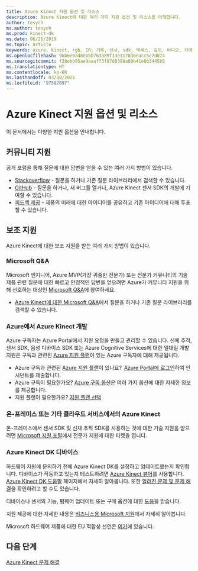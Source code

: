 ```yaml
---
title: Azure Kinect 지원 옵션 및 리소스
description: Azure Kinect에 대한 여러 가지 지원 옵션 및 리소스를 이해합니다.
author: tesych
ms.author: tesych
ms.prod: kinect-dk
ms.date: 06/26/2019
ms.topic: article
keywords: azure, kinect, rgb, IR, 기록, 센서, sdk, 액세스, 깊이, 비디오, 카메라, imu, 동작, 센서, 오디오, 마이크, matroska, 센서 sdk, 다운로드, 신체, 추적, 지원
ms.openlocfilehash: 9bb6e0ad8ebbb763389f13e317036eacc5c7d074
ms.sourcegitcommit: f28ebb95ae9aaaff3f87d8388a09b41e0b3445b5
ms.translationtype: HT
ms.contentlocale: ko-KR
ms.lasthandoff: 03/30/2021
ms.locfileid: "97587097"
---
```

# <a name="azure-kinect-support-options-and-resources"></a>Azure Kinect 지원 옵션 및 리소스

이 문서에서는 다양한 지원 옵션을 안내합니다.

## <a name="community-support"></a>커뮤니티 지원

공개 포럼을 통해 질문에 대한 답변을 얻을 수 있는 여러 가지 방법이 있습니다.

- [Stackoverflow](https://stackoverflow.com/search?q=azurekinect&s=3b855ed0-8564-4961-856f-9614aeab4c0d&s=fd9ea920-622c-4d8e-b908-ec996e1f1403) - 질문을 하거나 기존 질문 라이브러리에서 검색할 수 있습니다.
- [GitHub](https://github.com/Microsoft/Azure-Kinect-Sensor-SDK) - 질문을 하거나, 새 버그를 열거나, Azure Kinect 센서 SDK의 개발에 기여할 수 있습니다.
- [피드백 제공](https://feedback.azure.com/forums/920053-azure-kinect-dk) - 제품의 미래에 대한 아이디어를 공유하고 기존 아이디어에 대해 투표할 수 있습니다.

## <a name="assisted-support"></a>보조 지원

Azure Kinect에 대한 보조 지원을 받는 여러 가지 방법이 있습니다.

### <a name="microsoft-qa"></a>Microsoft Q&A

Microsoft 엔지니어, Azure MVP(가장 귀중한 전문가) 또는 전문가 커뮤니티의 기술 제품 관련 질문에 대한 빠르고 안정적인 답변을 얻으려면 Azure가 커뮤니티 지원을 위해 선호하는 대상인 [Microsoft Q&A](/answers/products/azure)에 참여하세요.

- [Azure Kinect에 대한 Microsoft Q&A](/answers/topics/azure-kinect-dk.html)에서 질문을 하거나 기존 질문 라이브러리를 검색할 수 있습니다.

### <a name="development-azure-kinect-on-azure"></a>Azure에서 Azure Kinect 개발

Azure 구독자는 Azure Portal에서 지원 요청을 만들고 관리할 수 있습니다. 신체 추적, 센서 SDK, 음성 디바이스 SDK 또는 Azure Cognitive Services에 대한 일대일 개발 지원은 구독과 관련된 [Azure 지원 플랜](https://azure.microsoft.com/support/plans/)이 있는 Azure 구독자에 대해 제공됩니다.

  - Azure 구독과 관련된 [Azure 지원 플랜](https://azure.microsoft.com/support/plans/)이 있나요?  [Azure Portal에 로그인](https://ms.portal.azure.com/)하여 인시던트를 제출합니다.
  - Azure 구독이 필요한가요? [Azure 구독 옵션](https://azure.microsoft.com/pricing/purchase-options/)은 여러 가지 옵션에 대한 자세한 정보를 제공합니다.
  - 지원 플랜이 필요한가요? [지원 플랜 선택](https://azure.microsoft.com/support/plans/)

### <a name="azure-kinect-on-premises-or-other-cloud-services"></a>온-프레미스 또는 기타 클라우드 서비스에서의 Azure Kinect

온-프레미스에서 센서 SDK 및 신체 추적 SDK를 사용하는 것에 대한 기술 지원을 받으려면 [Microsoft 지원 포털](https://support.microsoft.com/supportforbusiness/productselection?sapId=c49ea5bb-2b09-8612-be35-d55159732667)에서 전문가 지원에 대한 티켓을 엽니다.

### <a name="azure-kinect-dk-device"></a>Azure Kinect DK 디바이스

하드웨어 지원에 문의하기 전에 Azure Kinect DK를 설정하고 업데이트했는지 확인합니다. 디바이스가 작동하고 있는지 테스트하려면 [Azure Kinect 뷰어](azure-kinect-viewer.md)를 사용합니다. [Azure Kinect DK 도움말](./index.yml) 페이지에서 자세히 알아봅니다.
또한 [알려진 문제 및 문제 해결](troubleshooting.md)을 확인하려고 할 수도 있습니다.

디바이스나 센서의 기능, 펌웨어 업데이트 또는 구매 옵션에 대한 [도움](https://support.microsoft.com/supportforbusiness/productselection?sapId=f77b1b95-721e-43a0-2db8-b01e81a3f813)을 받습니다.

지원 제공에 대한 자세한 내용은 [비즈니스용 Microsoft 지원](https://support.microsoft.com/help/4341255/support-for-business)에서 자세히 알아봅니다.

Microsoft 하드웨어 제품에 대한 EU 적합성 선언은 [여기](https://www.microsoft.com/en-us/eu-declarations-compliance?activetab=pivot1:primaryr3)에 있습니다.

## <a name="next-steps"></a>다음 단계

[Azure Kinect 문제 해결](troubleshooting.md)